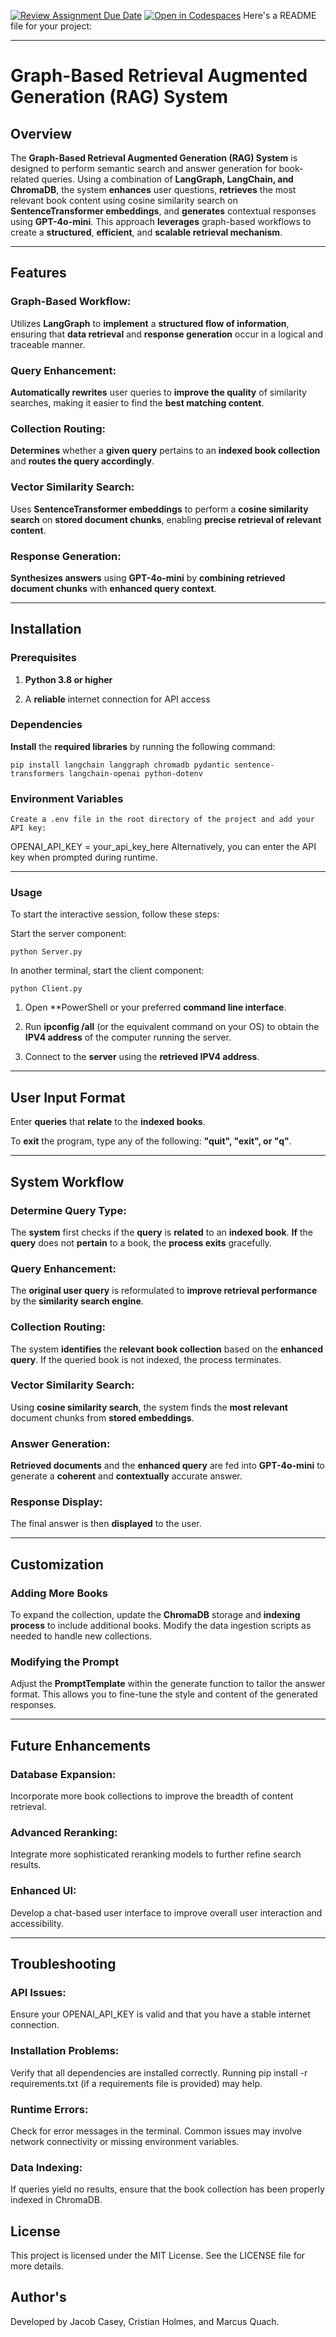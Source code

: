 [![Review Assignment Due Date](https://classroom.github.com/assets/deadline-readme-button-22041afd0340ce965d47ae6ef1cefeee28c7c493a6346c4f15d667ab976d596c.svg)](https://classroom.github.com/a/nSbtKKg7)
[![Open in Codespaces](https://classroom.github.com/assets/launch-codespace-2972f46106e565e64193e422d61a12cf1da4916b45550586e14ef0a7c637dd04.svg)](https://classroom.github.com/open-in-codespaces?assignment_repo_id=18275181)
Here's a README file for your project:  

---

# Graph-Based Retrieval Augmented Generation (RAG) System

## Overview
The **Graph-Based Retrieval Augmented Generation (RAG) System** is designed to perform semantic search and answer generation for book-related queries. Using a combination of **LangGraph, LangChain, and ChromaDB**, the system **enhances** user questions, **retrieves** the most relevant book content using cosine similarity search on **SentenceTransformer embeddings**, and **generates** contextual responses using **GPT-4o-mini**. This approach **leverages** graph-based workflows to create a **structured**, **efficient**, and **scalable retrieval mechanism**.

---

## Features

### Graph-Based Workflow:
Utilizes **LangGraph** to **implement** a **structured flow of information**, ensuring that **data retrieval** and **response generation** occur in a logical and traceable manner.

### Query Enhancement:
**Automatically rewrites** user queries to **improve the quality** of similarity searches, making it easier to find the **best matching content**.

### Collection Routing:
**Determines** whether a **given query** pertains to an **indexed book collection** and **routes the query accordingly**.

### Vector Similarity Search:
Uses **SentenceTransformer embeddings** to perform a **cosine similarity search** on **stored document chunks**, enabling **precise retrieval of relevant content**.

### Response Generation:
**Synthesizes answers** using **GPT-4o-mini** by **combining retrieved document chunks** with **enhanced query context**.

---

## Installation

### Prerequisites

1. **Python 3.8 or higher**

2. A **reliable** internet connection for API access

### Dependencies
**Install** the **required libraries** by running the following command:

```
pip install langchain langgraph chromadb pydantic sentence-transformers langchain-openai python-dotenv
```

### Environment Variables

```
Create a .env file in the root directory of the project and add your API key:
```

OPENAI_API_KEY = your_api_key_here
Alternatively, you can enter the API key when prompted during runtime.

---

### Usage

To start the interactive session, follow these steps:

Start the server component:
```
python Server.py
```

In another terminal, start the client component:

```
python Client.py
```

1. Open **PowerShell or your preferred **command line interface**.

2. Run **ipconfig /all** (or the equivalent command on your OS) to obtain the **IPV4 address** of the computer running the server.

3. Connect to the **server** using the **retrieved IPV4 address**.

---

## User Input Format

Enter **queries** that **relate** to the **indexed books**.

To **exit** the program, type any of the following: **"quit", "exit", or "q"**.

---

## System Workflow

### Determine Query Type:
The **system** first checks if the **query** is **related** to an **indexed book**. **If** the **query** does not **pertain** to a book, the **process exits** gracefully.

### Query Enhancement:
The **original user query** is reformulated to **improve retrieval performance** by the **similarity search engine**.

### Collection Routing:
The system **identifies** the **relevant book collection** based on the **enhanced query**. If the queried book is not indexed, the process terminates.

### Vector Similarity Search:
Using **cosine similarity search**, the system finds the **most relevant** document chunks from **stored embeddings**.

### Answer Generation:
**Retrieved documents** and the **enhanced query** are fed into **GPT-4o-mini** to generate a **coherent** and **contextually** accurate answer.

### Response Display:
The final answer is then **displayed** to the user.

---

## Customization

### Adding More Books
To expand the collection, update the **ChromaDB** storage and **indexing process** to include additional books. Modify the data ingestion scripts as needed to handle new collections.

### Modifying the Prompt
Adjust the **PromptTemplate** within the generate function to tailor the answer format. This allows you to fine-tune the style and content of the generated responses.

---

## Future Enhancements

### Database Expansion:
Incorporate more book collections to improve the breadth of content retrieval.

### Advanced Reranking:
Integrate more sophisticated reranking models to further refine search results.

### Enhanced UI:
Develop a chat-based user interface to improve overall user interaction and accessibility.

---

## Troubleshooting

### API Issues:
Ensure your OPENAI_API_KEY is valid and that you have a stable internet connection.

### Installation Problems:
Verify that all dependencies are installed correctly. Running pip install -r requirements.txt (if a requirements file is provided) may help.

### Runtime Errors:
Check for error messages in the terminal. Common issues may involve network connectivity or missing environment variables.

### Data Indexing:
If queries yield no results, ensure that the book collection has been properly indexed in ChromaDB.

## License
This project is licensed under the MIT License. See the LICENSE file for more details.

## Author's
Developed by Jacob Casey, Cristian Holmes, and Marcus Quach.
